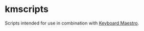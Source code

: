 # kmscripts

Scripts intended for use in combination with [Keyboard Maestro](https://www.keyboardmaestro.com/).
